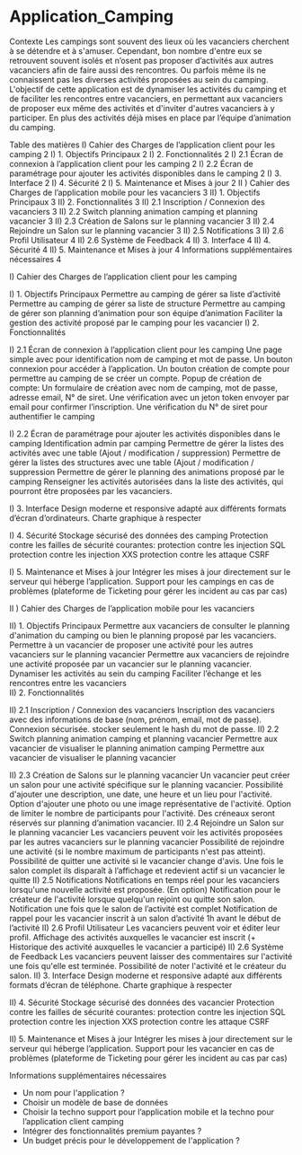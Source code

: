 # Application_Camping



Contexte 
Les campings sont souvent des lieux où les vacanciers cherchent à se détendre et à s'amuser. Cependant, bon nombre d'entre eux se retrouvent souvent isolés et n’osent pas proposer d’activités aux autres vacanciers afin de faire aussi des rencontres.  Ou parfois même ils ne connaissent pas les diverses activités proposées au sein du camping. L'objectif de cette application est de dynamiser les activités du camping et de faciliter les rencontres entre vacanciers, en permettant aux vacanciers de proposer eux même des activités et d'inviter d'autres vacanciers à y participer. En plus des activités déjà mises en place par l’équipe d’animation du camping.


Table des matières
I) Cahier des Charges de l’application client pour les camping	2
I) 1. Objectifs Principaux	2
I) 2. Fonctionnalités	2
I) 2.1 Écran de connexion à l’application client pour les camping	2
I) 2.2 Écran de paramétrage pour ajouter les activités disponibles dans le camping	2
I) 3. Interface	2
I) 4. Sécurité	2
I) 5. Maintenance et Mises à jour	2
II ) Cahier des Charges de l’application mobile pour les vacanciers	3
II) 1. Objectifs Principaux	3
II) 2. Fonctionnalités	3
II) 2.1 Inscription / Connexion des vacanciers	3
II) 2.2 Switch planning animation camping et planning vacancier	3
II) 2.3 Création de Salons sur le planning vacancier	3
II) 2.4 Rejoindre un Salon sur le planning vacancier	3
II) 2.5 Notifications	3
II) 2.6 Profil Utilisateur	4
II) 2.6 Système de Feedback	4
II) 3. Interface	4
II) 4. Sécurité	4
II) 5. Maintenance et Mises à jour	4
Informations supplémentaires nécessaires	4





I) Cahier des Charges de l’application client pour les camping

I) 1. Objectifs Principaux 
Permettre au camping de gérer sa liste d’activité 
Permettre au camping de gérer sa liste de structure
Permettre au camping de gérer son planning d’animation pour son équipe d’animation
Faciliter la gestion des activité proposé par le camping pour les vacancier
I) 2. Fonctionnalités

I) 2.1 Écran de connexion à l’application client pour les camping
Une page simple avec pour identification nom de camping et mot de passe.
Un bouton connexion pour accéder à l’application.
Un bouton création de compte pour permettre au camping de se créer un compte.
Popup de création de compte:
Un formulaire de création avec nom de camping, mot de passe, adresse email, N°  de siret.
Une vérification avec un jeton token envoyer par email pour confirmer l’inscription.
Une vérification du N° de siret pour authentifier le camping

I) 2.2 Écran de paramétrage pour ajouter les activités disponibles dans le camping
Identification admin par camping
Permettre de gérer la listes des activités avec une table (Ajout / modification / suppression)
Permettre de gérer la listes des structures avec une table (Ajout / modification / suppression
Permettre de gérer le planning des animations proposé par le camping
Renseigner les activités autorisées dans la liste des activités, qui pourront être proposées par les vacanciers.

I) 3. Interface
Design moderne et responsive adapté aux différents formats d’écran  d’ordinateurs.
Charte graphique  à respecter

I) 4. Sécurité 
Stockage sécurisé des données des camping
Protection contre les failles de sécurité courantes:
	protection contre les injection SQL
	protection contre les injection XXS
	protection contre les attaque CSRF

I) 5. Maintenance et Mises à jour 
Intégrer les mises à jour directement sur le serveur qui héberge l’application.
Support pour les campings en cas de problèmes (plateforme de Ticketing pour gérer les incident au cas par cas)

II ) Cahier des Charges de l’application mobile pour les vacanciers

II) 1. Objectifs Principaux 
Permettre aux vacanciers de consulter le planning d'animation du camping ou bien le planning proposé par les vacanciers.
Permettre à un vacancier de proposer une activité pour les autres vacanciers sur le planning vacancier
Permettre aux vacanciers de rejoindre une activité proposée par un vacancier sur le planning vacancier.
Dynamiser les activités au sein du camping
Faciliter l’échange et les rencontres entre les vacanciers  
II) 2. Fonctionnalités

II) 2.1 Inscription / Connexion des vacanciers
Inscription des vacanciers avec des informations de base (nom, prénom, email, mot de passe).
Connexion sécurisée.
stocker seulement le hash du mot de passe.
II) 2.2 Switch planning animation camping et planning vacancier
Permettre aux vacancier de visualiser le planning animation camping
Permettre aux vacancier de visualiser le planning vacancier

II) 2.3 Création de Salons sur le planning vacancier
Un vacancier peut créer un salon pour une activité spécifique sur le planning vacancier.
Possibilité d'ajouter une description, une date, une heure et un lieu pour l'activité.
Option d'ajouter une photo ou une image représentative de l'activité.
Option de limiter le nombre de participants pour l'activité.
Des créneaux seront réservés sur planning d’animation vacancier.
II) 2.4 Rejoindre un Salon sur le planning vacancier
Les vacanciers peuvent voir les activités proposées par les autres vacanciers sur le planning vacancier
Possibilité de rejoindre une activité (si le nombre maximum de participants n'est pas atteint).
Possibilité de quitter une activité si le vacancier change d'avis.
Une fois le salon complet ils  disparaît à l’affichage et redevient actif si un vacancier le quitte 
II) 2.5 Notifications
Notifications en temps réel pour les vacanciers lorsqu'une nouvelle activité est proposée. (En option)
Notification pour le créateur de l'activité lorsque quelqu'un rejoint ou quitte son salon.
Notification une fois que le salon de l’activité est complet
Notification de rappel pour les vacancier inscrit à un salon d’activité  1h avant le début de l’activité
II) 2.6 Profil Utilisateur
Les vacanciers peuvent voir et éditer leur profil.
Affichage des activités auxquelles le vacancier est inscrit (+ Historique des activité auxquelles le vacancier a participé)
II) 2.6 Système de Feedback
Les vacanciers peuvent laisser des commentaires sur l'activité une fois qu'elle est terminée.
Possibilité de noter l'activité et le créateur du salon.
II) 3. Interface
Design moderne et responsive adapté aux différents formats d’écran de téléphone.
Charte graphique  à respecter

II) 4. Sécurité 
Stockage sécurisé des données des vacancier
Protection contre les failles de sécurité courantes:
	protection contre les injection SQL
	protection contre les injection XXS
	protection contre les attaque CSRF

II) 5. Maintenance et Mises à jour 
Intégrer les mises à jour directement sur le serveur qui héberge l’application.
Support pour les vacancier en cas de problèmes (plateforme de Ticketing pour gérer les incident au cas par cas)


Informations supplémentaires nécessaires 
- Un nom pour l'application ?
- Choisir un modèle de base de données
- Choisir la techno support pour l’application mobile et la techno pour l’application client camping
- Intégrer des fonctionnalités premium payantes ?
- Un budget précis pour le développement de l'application ?


